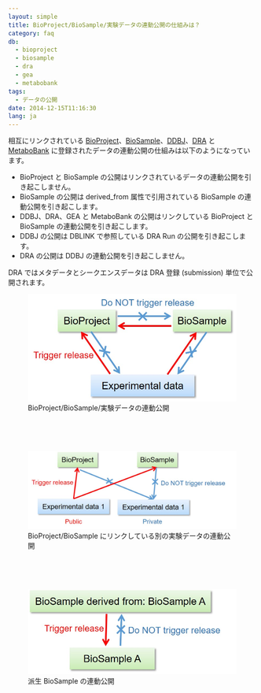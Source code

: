 ```yaml
---
layout: simple
title: BioProject/BioSample/実験データの連動公開の仕組みは？
category: faq
db:
  - bioproject
  - biosample
  - dra
  - gea
  - metabobank
tags: 
  - データの公開
date: 2014-12-15T11:16:30
lang: ja
---
```


相互にリンクされている
[BioProject](/bioproject/index.html)、[BioSample](/biosample/index.html)、[DDBJ](/ddbj/submission.html)、[DRA](/dra/index.html) と [MetaboBank](/metabobank/index.html) に登録されたデータの連動公開の仕組みは以下のようになっています。

- BioProject と BioSample の公開はリンクされているデータの連動公開を引き起こしません。
- BioSample の公開は derived_from 属性で引用されている BioSample の連動公開を引き起こします。
- DDBJ、DRA、GEA と MetaboBank の公開はリンクしている BioProject と BioSample の連動公開を引き起こします。
- DDBJ の公開は DBLINK で参照している DRA Run の公開を引き起こします。
- DRA の公開は DDBJ の連動公開を引き起こしません。

<p class="attention">DRA ではメタデータとシークエンスデータは DRA 登録 (submission) 単位で公開されます。</p>

<figure><a href="/assets/images/books/bp-bs-seq_release.jpg" title="Release of linked BioProject/BioSample/sequence records"><img src="/assets/images/books/bp-bs-seq_release.jpg" alt="Release of linked BioProject/BioSample/sequence records" title="Release of linked BioProject/BioSample/sequence records" class="w400"></a>
	<figcaption class="caption">BioProject/BioSample/実験データの連動公開</figcaption>
</figure>
<br>
<br>
<br>
<figure><a href="/assets/images/books/bp-bs-seq_release-2.jpg" title="Release of the other data linked to BioProject/BioSample"><img src="/assets/images/books/bp-bs-seq_release-2.jpg" alt="Release of the other data linked to BioProject/BioSample" title="Release of the other data linked to BioProject/BioSample" class="w550"></a>
	<figcaption class="caption">BioProject/BioSample にリンクしている別の実験データの連動公開</figcaption>
</figure>
<br>
<br>
<br>
<figure><a href="/assets/images/books/bp-bs-seq_release-3.jpg" title="Release of derived BioSample"><img src="/assets/images/books/bp-bs-seq_release-3.jpg" alt="Release of derived BioSample" title="Release of derived BioSample" class="w400"></a>
	<figcaption class="caption">派生 BioSample の連動公開</figcaption>
</figure>

